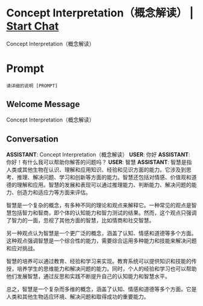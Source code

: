 

# Concept Interpretation（概念解读） | [Start Chat](https://gptcall.net/chat.html?data=%7B%22contact%22%3A%7B%22id%22%3A%22iYPBi0-knlBnsUJnr2JfK%22%2C%22flow%22%3Atrue%7D%7D)
Concept Interpretation（概念解读）

# Prompt

```
请详细的说明 [PROMPT]
```

## Welcome Message
Concept Interpretation（概念解读）

## Conversation

**ASSISTANT**: Concept Interpretation（概念解读）
**USER**: 你好
**ASSISTANT**: 你好！有什么我可以帮助你解答的问题吗？
**USER**: 智慧
**ASSISTANT**: 智慧是指人类或其他生物在认识、理解和应用知识、经验和见识方面的能力。它涉及到思考、推理、解决问题、学习和创新等方面的能力。智慧还包括对情感、价值观和道德的理解和应用。智慧的发展和表现可以通过推理能力、判断能力、解决问题的能力、创造力和适应力等方面来评估。



智慧是一个复杂的概念，有多种不同的理论和观点来解释它。一种常见的观点是智慧包括智力和智商，即个体的认知能力和智力测试的结果。然而，这个观点只强调了智力的一面，忽视了其他方面的智慧，比如情商和社交智慧。



另一种观点认为智慧是一个更广泛的概念，涵盖了认知、情感和道德等多个方面。这种观点强调智慧是一个综合性的能力，需要综合运用多种能力和技能来解决问题和应对挑战。



智慧的培养可以通过教育、经验和学习来实现。教育系统可以提供知识和技能的传授，培养学生的思维能力和解决问题的能力。同时，个人的经验和学习也可以帮助他们发展智慧，通过反思和实践不断提升自己的认知能力和智慧水平。



总之，智慧是一个复杂而多维的概念，涵盖了认知、情感和道德等多个方面。它是人类和其他生物适应环境、解决问题和取得成功的重要能力。

